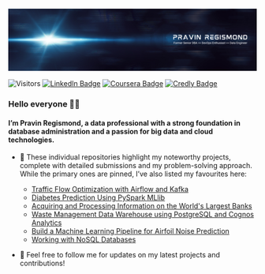 ![pregismond's GitHub Banner](./assets/header1.png)

![Visitors](https://api.visitorbadge.io/api/visitors?path=https%3A%2F%2Fgithub.com%2Fpregismond%2Fpregismond&countColor=%230d76a8&style=flat&labelStyle=none)
[![LinkedIn Badge](https://img.shields.io/badge/LinkedIn-Profile-informational?style=flat&logo=linkedin&logoColor=white&color=0D76A8)](https://www.linkedin.com/in/pregismond/)
[![Coursera Badge](https://img.shields.io/badge/Coursera-Profile-informational?style=flat&logo=coursera&logoColor=white&color=0D76A8)](https://www.coursera.org/learner/pregismond)
[![Credly Badge](https://img.shields.io/badge/Credly-Profile-informational?style=flat&logo=credly&logoColor=white&color=0D76A8)](https://www.credly.com/users/pregismond/badges?sort=-state_updated_at&page=1)

### Hello everyone 👋🏾

#### I’m Pravin Regismond, a data professional with a strong foundation in database administration and a passion for big data and cloud technologies.

- 💞️ These individual repositories highlight my noteworthy projects, complete with detailed submissions and my problem-solving approach. While the primary ones are pinned, I’ve also listed my favourites here:
  - [Traffic Flow Optimization with Airflow and Kafka](https://github.com/pregismond/etl-data-pipelines-with-shell-airflow-kafka)
  - [Diabetes Prediction Using PySpark MLlib](https://github.com/pregismond/coursera-diabetes-prediction)
  - [Acquiring and Processing Information on the World's Largest Banks](https://github.com/pregismond/python-project-for-data-engineering)
  - [Waste Management Data Warehouse using PostgreSQL and Cognos Analytics](https://github.com/pregismond/introduction-to-data-warehousing)
  - [Build a Machine Learning Pipeline for Airfoil Noise Prediction](https://github.com/pregismond/build-ml-pipeline-airfoil-noise-prediction)
  - [Working with NoSQL Databases](https://github.com/pregismond/working-with-nosql-databases)

- 👀 Feel free to follow me for updates on my latest projects and contributions!
